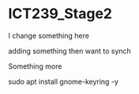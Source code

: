 # ICT239_Stage2

I change something here

adding something then want to synch

Something more 

sudo apt install gnome-keyring -y